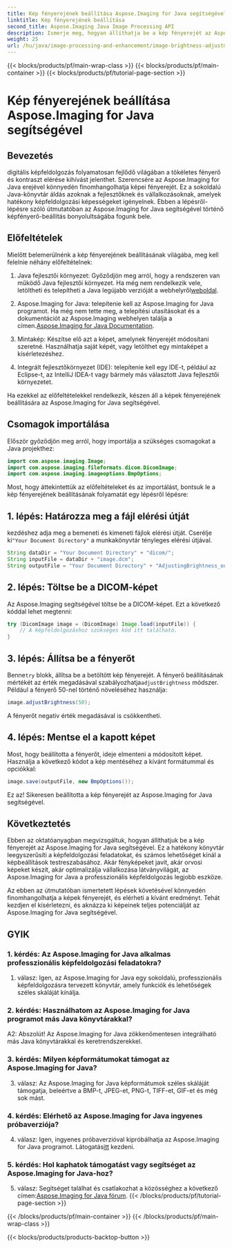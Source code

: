 ```yaml
---
title: Kép fényerejének beállítása Aspose.Imaging for Java segítségével
linktitle: Kép fényerejének beállítása
second_title: Aspose.Imaging Java Image Processing API
description: Ismerje meg, hogyan állíthatja be a kép fényerejét az Aspose.Imaging for Java segítségével. Ezzel az átfogó útmutatóval könnyedén javíthatja képeit.
weight: 25
url: /hu/java/image-processing-and-enhancement/image-brightness-adjustment/
---
```


{{< blocks/products/pf/main-wrap-class >}}
{{< blocks/products/pf/main-container >}}
{{< blocks/products/pf/tutorial-page-section >}}

# Kép fényerejének beállítása Aspose.Imaging for Java segítségével

## Bevezetés

digitális képfeldolgozás folyamatosan fejlődő világában a tökéletes fényerő és kontraszt elérése kihívást jelenthet. Szerencsére az Aspose.Imaging for Java erejével könnyedén finomhangolhatja képei fényerejét. Ez a sokoldalú Java-könyvtár áldás azoknak a fejlesztőknek és vállalkozásoknak, amelyek hatékony képfeldolgozási képességeket igényelnek. Ebben a lépésről-lépésre szóló útmutatóban az Aspose.Imaging for Java segítségével történő képfényerő-beállítás bonyolultságába fogunk bele.

## Előfeltételek

Mielőtt belemerülnénk a kép fényerejének beállításának világába, meg kell felelnie néhány előfeltételnek:

1.  Java fejlesztői környezet: Győződjön meg arról, hogy a rendszeren van működő Java fejlesztői környezet. Ha még nem rendelkezik vele, letöltheti és telepítheti a Java legújabb verzióját a webhelyről[weboldal](https://www.oracle.com/java/technologies/javase-downloads).

2. Aspose.Imaging for Java: telepítenie kell az Aspose.Imaging for Java programot. Ha még nem tette meg, a telepítési utasításokat és a dokumentációt az Aspose.Imaging webhelyen találja a címen.[Aspose.Imaging for Java Documentation](https://reference.aspose.com/imaging/java/).

3. Mintakép: Készítse elő azt a képet, amelynek fényerejét módosítani szeretné. Használhatja saját képét, vagy letölthet egy mintaképet a kísérletezéshez.

4. Integrált fejlesztőkörnyezet (IDE): telepítenie kell egy IDE-t, például az Eclipse-t, az IntelliJ IDEA-t vagy bármely más választott Java fejlesztői környezetet.

Ha ezekkel az előfeltételekkel rendelkezik, készen áll a képek fényerejének beállítására az Aspose.Imaging for Java segítségével.

## Csomagok importálása

Először győződjön meg arról, hogy importálja a szükséges csomagokat a Java projekthez:

```java
import com.aspose.imaging.Image;
import com.aspose.imaging.fileformats.dicom.DicomImage;
import com.aspose.imaging.imageoptions.BmpOptions;
```

Most, hogy áttekintettük az előfeltételeket és az importálást, bontsuk le a kép fényerejének beállításának folyamatát egy lépésről lépésre:

## 1. lépés: Határozza meg a fájl elérési útját

 kezdéshez adja meg a bemeneti és kimeneti fájlok elérési útját. Cserélje ki`"Your Document Directory"` a munkakönyvtár tényleges elérési útjával.

```java
String dataDir = "Your Document Directory" + "dicom/";
String inputFile = dataDir + "image.dcm";
String outputFile = "Your Document Directory" + "AdjustingBrightness_out.bmp";
```

## 2. lépés: Töltse be a DICOM-képet

Az Aspose.Imaging segítségével töltse be a DICOM-képet. Ezt a következő kóddal lehet megtenni:

```java
try (DicomImage image = (DicomImage) Image.load(inputFile)) {
    // A képfeldolgozáshoz szükséges kód itt található.
}
```

## 3. lépés: Állítsa be a fényerőt

 Benne`try` blokk, állítsa be a betöltött kép fényerejét. A fényerő beállításának mértékét az érték megadásával szabályozhatja`adjustBrightness` módszer. Például a fényerő 50-nel történő növeléséhez használja:

```java
image.adjustBrightness(50);
```

A fényerőt negatív érték megadásával is csökkentheti.

## 4. lépés: Mentse el a kapott képet

Most, hogy beállította a fényerőt, ideje elmenteni a módosított képet. Használja a következő kódot a kép mentéséhez a kívánt formátummal és opciókkal:

```java
image.save(outputFile, new BmpOptions());
```

Ez az! Sikeresen beállította a kép fényerejét az Aspose.Imaging for Java segítségével.

## Következtetés

Ebben az oktatóanyagban megvizsgáltuk, hogyan állíthatjuk be a kép fényerejét az Aspose.Imaging for Java segítségével. Ez a hatékony könyvtár leegyszerűsíti a képfeldolgozási feladatokat, és számos lehetőséget kínál a képbeállítások testreszabásához. Akár fényképeket javít, akár orvosi képeket készít, akár optimalizálja vállalkozása látványvilágát, az Aspose.Imaging for Java a professzionális képfeldolgozás legjobb eszköze.

Az ebben az útmutatóban ismertetett lépések követésével könnyedén finomhangolhatja a képek fényerejét, és elérheti a kívánt eredményt. Tehát kezdjen el kísérletezni, és aknázza ki képeinek teljes potenciálját az Aspose.Imaging for Java segítségével.

## GYIK

### 1. kérdés: Az Aspose.Imaging for Java alkalmas professzionális képfeldolgozási feladatokra?

1. válasz: Igen, az Aspose.Imaging for Java egy sokoldalú, professzionális képfeldolgozásra tervezett könyvtár, amely funkciók és lehetőségek széles skáláját kínálja.

### 2. kérdés: Használhatom az Aspose.Imaging for Java programot más Java könyvtárakkal?

A2: Abszolút! Az Aspose.Imaging for Java zökkenőmentesen integrálható más Java könyvtárakkal és keretrendszerekkel.

### 3. kérdés: Milyen képformátumokat támogat az Aspose.Imaging for Java?

3. válasz: Az Aspose.Imaging for Java képformátumok széles skáláját támogatja, beleértve a BMP-t, JPEG-et, PNG-t, TIFF-et, GIF-et és még sok mást.

### 4. kérdés: Elérhető az Aspose.Imaging for Java ingyenes próbaverziója?

 4. válasz: Igen, ingyenes próbaverzióval kipróbálhatja az Aspose.Imaging for Java programot. Látogatás[itt](https://releases.aspose.com/) kezdeni.

### 5. kérdés: Hol kaphatok támogatást vagy segítséget az Aspose.Imaging for Java-hoz?

 5. válasz: Segítséget találhat és csatlakozhat a közösséghez a következő címen:[Aspose.Imaging for Java fórum](https://forum.aspose.com/).
{{< /blocks/products/pf/tutorial-page-section >}}

{{< /blocks/products/pf/main-container >}}
{{< /blocks/products/pf/main-wrap-class >}}

{{< blocks/products/products-backtop-button >}}
